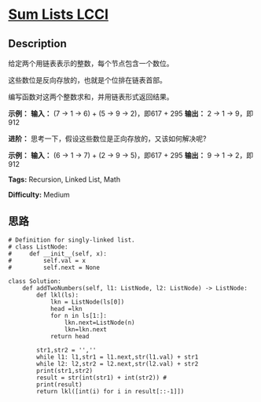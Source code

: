 # [Sum Lists LCCI][title]

## Description

给定两个用链表表示的整数，每个节点包含一个数位。

这些数位是反向存放的，也就是个位排在链表首部。

编写函数对这两个整数求和，并用链表形式返回结果。



**示例：**
            **输入：** (7 -> 1 -> 6) + (5 -> 9 -> 2)，即617 + 295    **输出：** 2 -> 1 -> 9，即912    

**进阶：** 思考一下，假设这些数位是正向存放的，又该如何解决呢?

**示例：**
            **输入：** (6 -> 1 -> 7) + (2 -> 9 -> 5)，即617 + 295    **输出：** 9 -> 1 -> 2，即912    


**Tags:** Recursion, Linked List, Math

**Difficulty:** Medium

## 思路

``` python3
# Definition for singly-linked list.
# class ListNode:
#     def __init__(self, x):
#         self.val = x
#         self.next = None

class Solution:
    def addTwoNumbers(self, l1: ListNode, l2: ListNode) -> ListNode:
        def lkl(ls):
            lkn = ListNode(ls[0])
            head =lkn
            for n in ls[1:]:
                lkn.next=ListNode(n)
                lkn=lkn.next
            return head
            
        str1,str2 = '','' 
        while l1: l1,str1 = l1.next,str(l1.val) + str1
        while l2: l2,str2 = l2.next,str(l2.val) + str2
        print(str1,str2)
        result = str(int(str1) + int(str2)) #
        print(result)
        return lkl([int(i) for i in result[::-1]])          
```

[title]: https://leetcode-cn.com/problems/sum-lists-lcci

